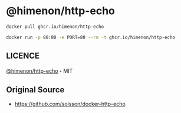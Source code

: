 # @himenon/http-echo

```bash
docker pull ghcr.io/himenon/http-echo

docker run -p 80:80 -e PORT=80 --rm -t ghcr.io/himenon/http-echo
```

## LICENCE

[@himenon/http-echo](https://github.com/Himenon/http-echo)・MIT

## Original Source

* https://github.com/solsson/docker-http-echo

